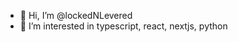 - 👋 Hi, I’m @lockedNLevered
- 👀 I’m interested in typescript, react, nextjs, python

<!---
lockedNLevered/lockedNLevered is a ✨ special ✨ repository because its `README.md` (this file) appears on your GitHub profile.
You can click the Preview link to take a look at your changes.
--->
